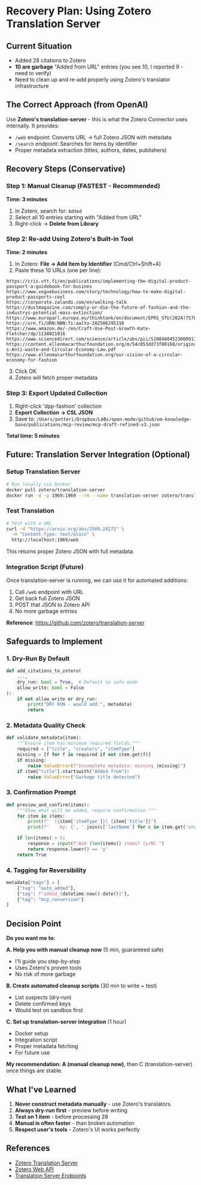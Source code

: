 # Recovery Plan: Using Zotero Translation Server

## Current Situation

- Added 28 citations to Zotero
- **10 are garbage** "Added from URL" entries (you see 10, I reported 9 - need to verify)
- Need to clean up and re-add properly using Zotero's translator infrastructure

## The Correct Approach (from OpenAI)

Use **Zotero's translation-server** - this is what the Zotero Connector uses internally. It provides:
- `/web` endpoint: Converts URL → full Zotero JSON with metadata
- `/search` endpoint: Searches for items by identifier
- Proper metadata extraction (titles, authors, dates, publishers)

## Recovery Steps (Conservative)

### Step 1: Manual Cleanup (FASTEST - Recommended)

**Time: 3 minutes**

1. In Zotero, search for: `Added`
2. Select all 10 entries starting with "Added from URL"
3. Right-click → **Delete from Library**

### Step 2: Re-add Using Zotero's Built-in Tool

**Time: 2 minutes**

1. In Zotero: **File → Add Item by Identifier** (Cmd/Ctrl+Shift+A)
2. Paste these 10 URLs (one per line):

```
https://cris.vtt.fi/en/publications/implementing-the-digital-product-passport-a-guidebook-for-busines
https://www.voguebusiness.com/story/technology/how-to-make-digital-product-passports-cool
https://corporate.zalando.com/en/walking-talk
https://dustmagazine.com/comply-or-die-the-future-of-fashion-and-the-industrys-potential-mass-extinction/
https://www.europarl.europa.eu/thinktank/en/document/EPRS_STU(2024)757808
https://urn.fi/URN:NBN:fi:aalto-202506295310
https://www.amazon.de/-/en/Craft-Use-Post-Growth-Kate-Fletcher/dp/1138021016
https://www.sciencedirect.com/science/article/abs/pii/S1084804523000917
https://content.ellenmacarthurfoundation.org/m/54c053dd73f80168/original/France-s-Anti-waste-and-Circular-Economy-Law.pdf
https://www.ellenmacarthurfoundation.org/our-vision-of-a-circular-economy-for-fashion
```

3. Click OK
4. Zotero will fetch proper metadata

### Step 3: Export Updated Collection

1. Right-click 'dpp-fashion' collection
2. **Export Collection → CSL JSON**
3. Save to: `/Users/petteri/Dropbox/LABs/open-mode/github/om-knowledge-base/publications/mcp-review/mcp-draft-refined-v3.json`

**Total time: 5 minutes**

## Future: Translation Server Integration (Optional)

### Setup Translation Server

```bash
# Run locally via Docker
docker pull zotero/translation-server
docker run -d -p 1969:1969 --rm --name translation-server zotero/translation-server
```

### Test Translation

```bash
# Test with a URL
curl -d "https://arxiv.org/abs/2509.24272" \
  -H "Content-Type: text/plain" \
  http://localhost:1969/web
```

This returns proper Zotero JSON with full metadata.

### Integration Script (Future)

Once translation-server is running, we can use it for automated additions:

1. Call `/web` endpoint with URL
2. Get back full Zotero JSON
3. POST that JSON to Zotero API
4. No more garbage entries

**Reference**: https://github.com/zotero/translation-server

## Safeguards to Implement

### 1. Dry-Run By Default

```python
def add_citations_to_zotero(
    ...,
    dry_run: bool = True,  # Default to safe mode
    allow_write: bool = False
):
    if not allow_write or dry_run:
        print("DRY RUN - would add:", metadata)
        return
```

### 2. Metadata Quality Check

```python
def validate_metadata(item):
    """Ensure item has minimum required fields."""
    required = ["title", "creators", "itemType"]
    missing = [f for f in required if not item.get(f)]
    if missing:
        raise ValueError(f"Incomplete metadata: missing {missing}")
    if item["title"].startswith("Added from"):
        raise ValueError("Garbage title detected")
```

### 3. Confirmation Prompt

```python
def preview_and_confirm(items):
    """Show what will be added, require confirmation."""
    for item in items:
        print(f"  [{item['itemType']}] {item['title']}")
        print(f"    by: {', '.join(c['lastName'] for c in item.get('creators', []))}")

    if len(items) > 5:
        response = input(f"Add {len(items)} items? [y/N] ")
        return response.lower() == 'y'
    return True
```

### 4. Tagging for Reversibility

```python
metadata["tags"] = [
    {"tag": "auto_added"},
    {"tag": f"added_{datetime.now().date()}"},
    {"tag": "mcp_conversion"}
]
```

## Decision Point

**Do you want me to:**

**A. Help you with manual cleanup now** (5 min, guaranteed safe)
- I'll guide you step-by-step
- Uses Zotero's proven tools
- No risk of more garbage

**B. Create automated cleanup scripts** (30 min to write + test)
- List suspects (dry-run)
- Delete confirmed keys
- Would test on sandbox first

**C. Set up translation-server integration** (1 hour)
- Docker setup
- Integration script
- Proper metadata fetching
- For future use

**My recommendation: A (manual cleanup now)**, then C (translation-server) once things are stable.

## What I've Learned

1. **Never construct metadata manually** - use Zotero's translators
2. **Always dry-run first** - preview before writing
3. **Test on 1 item** - before processing 28
4. **Manual is often faster** - than broken automation
5. **Respect user's tools** - Zotero's UI works perfectly

## References

- [Zotero Translation Server](https://github.com/zotero/translation-server)
- [Zotero Web API](https://www.zotero.org/support/dev/web_api/v3/basics)
- [Translation Server Endpoints](https://github.com/zotero/translation-server#usage)
